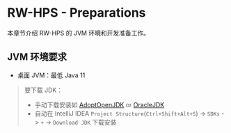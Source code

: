 # RW-HPS - Preparations

本章节介绍 RW-HPS 的 JVM 环境和开发准备工作。

## JVM 环境要求
- 桌面 JVM：最低 Java 11

> 要下载 JDK：
> - 手动下载安装如 [AdoptOpenJDK](https://adoptopenjdk.net/) or [OracleJDK](https://www.oracle.com/java/technologies/javase-downloads.html)
> - 自动在 IntelliJ IDEA `Project Structure`(`Ctrl+Shift+Alt+S`) -> `SDKs` -> `+` -> `Download JDK` 下载安装

